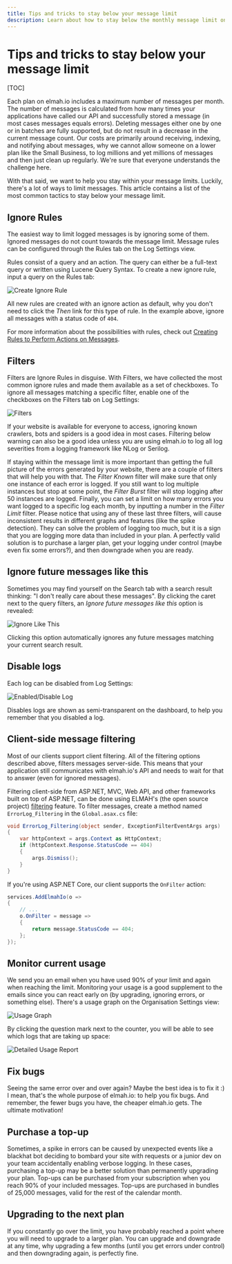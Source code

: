```yaml
---
title: Tips and tricks to stay below your message limit
description: Learn about how to stay below the monthly message limit on elmah.io. If you don't want to upgrade here's a list of tricks to help limit messages.
---
```


# Tips and tricks to stay below your message limit

[TOC]

Each plan on elmah.io includes a maximum number of messages per month. The number of messages is calculated from how many times your applications have called our API and successfully stored a message (in most cases messages equals errors). Deleting messages either one by one or in batches are fully supported, but do not result in a decrease in the current message count. Our costs are primarily around receiving, indexing, and notifying about messages, why we cannot allow someone on a lower plan like the Small Business, to log millions and yet millions of messages and then just clean up regularly. We're sure that everyone understands the challenge here.

With that said, we want to help you stay within your message limits. Luckily, there's a lot of ways to limit messages. This article contains a list of the most common tactics to stay below your message limit.

## Ignore Rules

The easiest way to limit logged messages is by ignoring some of them. Ignored messages do not count towards the message limit. Message rules can be configured through the Rules tab on the Log Settings view.

Rules consist of a query and an action. The query can either be a full-text query or written using Lucene Query Syntax. To create a new ignore rule, input a query on the Rules tab:

![Create Ignore Rule](images/create_ignore_rule.png)

All new rules are created with an ignore action as default, why you don't need to click the *Then* link for this type of rule. In the example above, ignore all messages with a status code of `404`.

For more information about the possibilities with rules, check out [Creating Rules to Perform Actions on Messages](https://docs.elmah.io/creating-rules-to-perform-actions-on-messages/).

## Filters

Filters are Ignore Rules in disguise. With Filters, we have collected the most common ignore rules and made them available as a set of checkboxes. To ignore all messages matching a specific filter, enable one of the checkboxes on the Filters tab on Log Settings:

![Filters](images/filters.png)

If your website is available for everyone to access, ignoring known crawlers, bots and spiders is a good idea in most cases. Filtering below warning can also be a good idea unless you are using elmah.io to log all log severities from a logging framework like NLog or Serilog.

If staying within the message limit is more important than getting the full picture of the errors generated by your website, there are a couple of filters that will help you with that. The *Filter Known* filter will make sure that only one instance of each error is logged. If you still want to log multiple instances but stop at some point, the *Filter Burst* filter will stop logging after 50 instances are logged. Finally, you can set a limit on how many errors you want logged to a specific log each month, by inputting a number in the *Filter Limit* filter. Please notice that using any of these last three filters, will cause inconsistent results in different graphs and features (like the spike detection). They can solve the problem of logging too much, but it is a sign that you are logging more data than included in your plan. A perfectly valid solution is to purchase a larger plan, get your logging under control (maybe even fix some errors?), and then downgrade when you are ready.

## Ignore future messages like this

Sometimes you may find yourself on the Search tab with a search result thinking: "I don't really care about these messages". By clicking the caret next to the query filters, an *Ignore future messages like this* option is revealed:

![Ignore Like This](images/ignore-like-this-v2.png)

Clicking this option automatically ignores any future messages matching your current search result.

## Disable logs

Each log can be disabled from Log Settings:

![Enabled/Disable Log](images/enabled_disable_log.png)

Disables logs are shown as semi-transparent on the dashboard, to help you remember that you disabled a log.

## Client-side message filtering

Most of our clients support client filtering. All of the filtering options described above, filters messages server-side. This means that your application still communicates with elmah.io's API and needs to wait for that to answer (even for ignored messages).

Filtering client-side from ASP.NET, MVC, Web API, and other frameworks built on top of ASP.NET, can be done using ELMAH's (the open source project) [filtering](https://code.google.com/p/elmah/wiki/ErrorFiltering) feature. To filter messages, create a method named `ErrorLog_Filtering` in the `Global.asax.cs` file:

```csharp
void ErrorLog_Filtering(object sender, ExceptionFilterEventArgs args)
{
    var httpContext = args.Context as HttpContext;
    if (httpContext.Response.StatusCode == 404)
    {
        args.Dismiss();
    }
}
```

If you're using ASP.NET Core, our client supports the `OnFilter` action:

```csharp
services.AddElmahIo(o =>
{
    // ...
    o.OnFilter = message =>
    {
        return message.StatusCode == 404;
    };
});
```

## Monitor current usage

We send you an email when you have used 90% of your limit and again when reaching the limit. Monitoring your usage is a good supplement to the emails since you can react early on (by upgrading, ignoring errors, or something else). There's a usage graph on the Organisation Settings view:

![Usage Graph](images/usage-graph-v2.png)

By clicking the question mark next to the counter, you will be able to see which logs that are taking up space:

![Detailed Usage Report](images/detailed-usage-report-v2.png)

## Fix bugs

Seeing the same error over and over again? Maybe the best idea is to fix it :) I mean, that's the whole purpose of elmah.io: to help you fix bugs. And remember, the fewer bugs you have, the cheaper elmah.io gets. The ultimate motivation!

## Purchase a top-up

Sometimes, a spike in errors can be caused by unexpected events like a blackhat bot deciding to bombard your site with requests or a junior dev on your team accidentally enabling verbose logging. In these cases, purchasing a top-up may be a better solution than permanently upgrading your plan. Top-ups can be purchased from your subscription when you reach 90% of your included messages. Top-ups are purchased in bundles of 25,000 messages, valid for the rest of the calendar month.

## Upgrading to the next plan

If you constantly go over the limit, you have probably reached a point where you will need to upgrade to a larger plan. You can upgrade and downgrade at any time, why upgrading a few months (until you get errors under control) and then downgrading again, is perfectly fine.